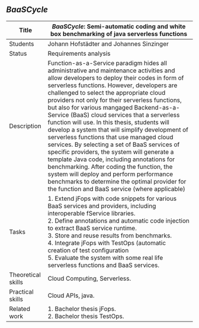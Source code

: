 ## *BaaSCycle*

| Title | ***BaaSCycle*: Semi-automatic coding and white box benchmarking of java serverless functions** |
| ----- | ----- | 
| Students | Johann Hofstädter and Johannes Sinzinger  | 
| Status | Requirements analysis | 
| Description | Function-as-a-Service paradigm hides all administrative and maintenance activities and allow developers to deploy their codes in form of serverless functions. However, developers are challenged to select the appropriate cloud providers not only for their serverless functions, but also for various mangaged Backend-as-a-Service (BaaS) cloud services that a serverless function will use. In this thesis, students will develop a system that will simplify development of serverless functions that use managed cloud services. By selecting a set of BaaS services of specific providers, the system will generate a template Java code, including annotations for benchmarking. After coding the function, the system will deploy and perform performance benchmarks to determine the optimal provider for the function and BaaS service (where applicable) |
|Tasks| 1. Extend jFops with code snippets for various BaaS services and providers, including interoperable fService libraries.<br> 2. Define annotations and automatic code injection to extract BaaS service runtime. <br> 3. Store and reuse results from benchmarks.<br> 4. Integrate jFops with TestOps (automatic creation of test configuration<br> 5. Evaluate the system with some real life serverless functions and BaaS services.<br>|
| Theoretical skills | Cloud Computing, Serverless. | 
| Practical skills | Cloud APIs, java.|
| Related work| 1. Bachelor thesis jFops.<br> 2. Bachelor thesis TestOps. |
